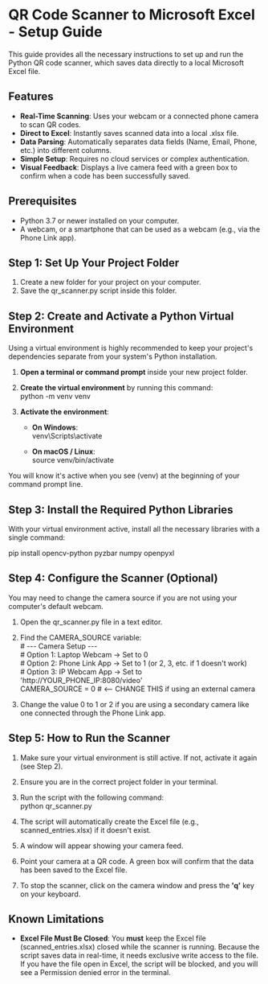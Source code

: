# **QR Code Scanner to Microsoft Excel \- Setup Guide**

This guide provides all the necessary instructions to set up and run the Python QR code scanner, which saves data directly to a local Microsoft Excel file.

## **Features**

* **Real-Time Scanning**: Uses your webcam or a connected phone camera to scan QR codes.  
* **Direct to Excel**: Instantly saves scanned data into a local .xlsx file.  
* **Data Parsing**: Automatically separates data fields (Name, Email, Phone, etc.) into different columns.  
* **Simple Setup**: Requires no cloud services or complex authentication.  
* **Visual Feedback**: Displays a live camera feed with a green box to confirm when a code has been successfully saved.

## **Prerequisites**

* Python 3.7 or newer installed on your computer.  
* A webcam, or a smartphone that can be used as a webcam (e.g., via the Phone Link app).

## **Step 1: Set Up Your Project Folder**

1. Create a new folder for your project on your computer.  
2. Save the qr\_scanner.py script inside this folder.

## **Step 2: Create and Activate a Python Virtual Environment**

Using a virtual environment is highly recommended to keep your project's dependencies separate from your system's Python installation.

1. **Open a terminal or command prompt** inside your new project folder.  
2. **Create the virtual environment** by running this command:  
   python \-m venv venv

3. **Activate the environment**:  
   * **On Windows**:  
     venv\\Scripts\\activate

   * **On macOS / Linux**:  
     source venv/bin/activate

You will know it's active when you see (venv) at the beginning of your command prompt line.

## **Step 3: Install the Required Python Libraries**

With your virtual environment active, install all the necessary libraries with a single command:

pip install opencv-python pyzbar numpy openpyxl

## **Step 4: Configure the Scanner (Optional)**

You may need to change the camera source if you are not using your computer's default webcam.

1. Open the qr\_scanner.py file in a text editor.  
2. Find the CAMERA\_SOURCE variable:  
   \# \--- Camera Setup \---  
   \# Option 1: Laptop Webcam \-\> Set to 0  
   \# Option 2: Phone Link App \-\> Set to 1 (or 2, 3, etc. if 1 doesn't work)  
   \# Option 3: IP Webcam App \-\> Set to 'http://YOUR\_PHONE\_IP:8080/video'  
   CAMERA\_SOURCE \= 0 \# \<-- CHANGE THIS if using an external camera

3. Change the value 0 to 1 or 2 if you are using a secondary camera like one connected through the Phone Link app.

## **Step 5: How to Run the Scanner**

1. Make sure your virtual environment is still active. If not, activate it again (see Step 2).  
2. Ensure you are in the correct project folder in your terminal.  
3. Run the script with the following command:  
   python qr\_scanner.py

4. The script will automatically create the Excel file (e.g., scanned\_entries.xlsx) if it doesn't exist.  
5. A window will appear showing your camera feed.  
6. Point your camera at a QR code. A green box will confirm that the data has been saved to the Excel file.  
7. To stop the scanner, click on the camera window and press the **'q'** key on your keyboard.

## **Known Limitations**

* **Excel File Must Be Closed**: You **must** keep the Excel file (scanned\_entries.xlsx) closed while the scanner is running. Because the script saves data in real-time, it needs exclusive write access to the file. If you have the file open in Excel, the script will be blocked, and you will see a Permission denied error in the terminal.